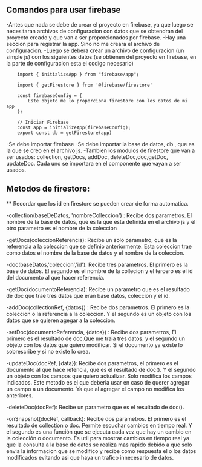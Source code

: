 ## Comandos para usar firebase

-Antes que nada se debe de crear el proyecto en firebase, ya que luego se necesitaran archivos de configuracion con datos que se obtendran del proyecto creado y que van a ser proporcionados por firebase.
-Hay una seccion para registrar la app. Sino no me creara el archivo de configuracion.
-Luego se debera crear un archivo de configuracion (un simple js) con los siguientes datos:(se obtienen del proyecto en firebase, en la parte de configuracion esta el codigo necesario)

        import { initializeApp } from "firebase/app";
        
        import { getFirestore } from '@firebase/firestore'

        const firebaseConfig = {
            Este objeto me lo proporciona firestore con los datos de mi app
        };

        // Iniciar Firebase
        const app = initializeApp(firebaseConfig);
        export const db = getFirestore(app) 

-Se debe importar firebase 
-Se debe importar la base de datos, db , que es la que se creo en el archivo js.
-Tambien los modulos de firestore que van a ser usados: collection, getDocs, addDoc, deleteDoc,doc,getDoc, updateDoc. Cada uno se importara en el componente que vayan a ser usados.  

## Metodos de firestore:
** Recordar que los id en firestore se pueden crear de forma automatica.

-collection(baseDeDatos, 'nombreColleccion') : Recibe dos parametros. El nombre de la base de datos, que es la que esta definida en el archivo js y el otro parametro es el nombre de la coleccion 

-getDocs(coleccionReferencia): Recibe un solo parametro, que es la referencia a la coleccion que se definio anteriormente. Esta coleccion trae como datos el nombre de la base de datos y el nombre de la coleccion.

-doc(baseDatos,'coleccion','id'): Recibe tres parametros. El primero es la base de datos. El segundo es el nombre de la collecion y el tercero es el id del documento al que hacer referencia.


-getDoc(documentoReferencia): Recibe un parametro que es el resultado de doc que trae tres datos que eran base datos, coleccion y el id. 

-addDoc(collectionRef, {datos}) : Recibe dos parametros. El primero es la coleccion o la referencia a la coleccion. Y el segundo es un objeto con los datos que se quieren agegar a la coleccion.


-setDoc(documentoReferencia, {datos}) : Recibe dos parametros, El primero es el resultado de doc.Que me traia tres datos. y el segundo un objeto con los datos que quiero modificar. Si el documento ya existe lo sobrescribe y si no existe lo crea.

-updateDoc(docRef, {data}): Recibe dos parametros, el primero es el documento al que hace refencia, que es el resultado de doc(). Y el segundo un objeto con los campos que quiero actualizar. Solo modifica los campos indicados. Este metodo es el que deberia usar en caso de querer agregar un campo a un documento. Ya que al agregar el campo no modifica los anteriores.

-deleteDoc(docRef): Recibe un parametro que es el resultado de doc().

-onSnapshot(docRef, callback): Recibe dos parametros. El primero es el resultado de collection o doc. Permite escuchar cambios en tiempo real. Y el segundo es una función que se ejecuta cada vez que hay un cambio en la colección o documento.
Es util para mostrar cambios en tiempo real ya que la consulta a la base de datos se realiza mas rapido debido a que solo envia la informacion que se modifico y recibe como respuesta el o los datos modificados evitando asi que haya un trafico innecesario de datos.